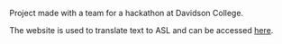 Project made with a team for a hackathon at Davidson College.

The website is used to translate text to ASL and can be accessed [here](https://signoff.courses/).
